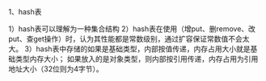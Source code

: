 1、hash表

1）hash表可以理解为一种集合结构
2）hash表在使用（增put、删remove、改put、查get操作）时，认为其性能都是常数级别，通过扩容保证常数值不会太大。
3）hash表中存储的如果是基础类型，内部按值传递，内存占用大小就是基础类型内存大小；
如果放入的是对象类型，则内部按引用传递，内存占用为引用地址大小（32位则为4字节）。